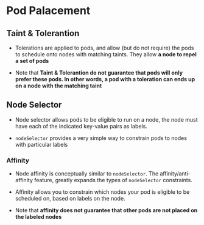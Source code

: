 # Pod Palacement

## Taint & Tolerantion

- Tolerations are applied to pods, and allow (but do not require) the pods to schedule onto nodes with matching taints. They allow __a node to repel a set of pods__

- Note that __Taint & Tolerantion do not guarantee that pods will only prefer these pods. In other words, a pod with a toleration can ends up on a node with the matching taint__

## Node Selector

- Node selector allows pods to be eligible to run on a node, the node must have each of the indicated key-value pairs as labels.

- `nodeSelector` provides a very simple way to constrain pods to nodes with particular labels

### Affinity

- Node affinity is conceptually similar to `nodeSelector`. The affinity/anti-affinity feature, greatly expands the types of `nodeSelector` constraints.

- Affinity allows you to constrain which nodes your pod is eligible to be scheduled on, based on labels on the node.

- Note that __affinity does not guarantee that other pods are not placed on the labeled nodes__